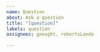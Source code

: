 ```yaml
---
name: Question
about: Ask a question
title: "[question]"
labels: question
assignees: gnought, robertsLando

---
```



